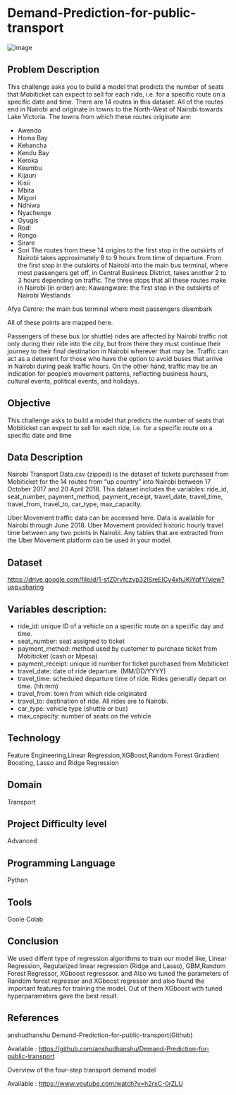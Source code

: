 # Demand-Prediction-for-public-transport
![image](https://user-images.githubusercontent.com/98402439/204305312-3d0bfaff-dc5d-41c3-825d-978e26541332.png)


## Problem Description
This challenge asks you to build a model that predicts the number of seats that Mobiticket can expect to sell for each ride, i.e. for a specific route on a specific date and time. There are 14 routes in this dataset. All of the routes end in Nairobi and originate in towns to the North-West of Nairobi towards Lake Victoria.
The towns from which these routes originate are:

* Awendo
* Homa Bay
* Kehancha
* Kendu Bay
* Keroka
* Keumbu
* Kijauri
* Kisii
* Mbita
* Migori
* Ndhiwa
* Nyachenge
* Oyugis
* Rodi
* Rongo
* Sirare
* Sori
The routes from these 14 origins to the first stop in the outskirts of Nairobi takes approximately 8 to 9 hours from time of departure. From the first stop in the outskirts of Nairobi into the main bus terminal, where most passengers get off, in Central Business District, takes another 2 to 3 hours depending on traffic.
The three stops that all these routes make in Nairobi (in order) are:
Kawangware: the first stop in the outskirts of Nairobi
Westlands

Afya Centre: the main bus terminal where most passengers disembark

All of these points are mapped here.

Passengers of these bus (or shuttle) rides are affected by Nairobi traffic not only during their ride into the city, but from there they must continue their journey to their final destination in Nairobi wherever that may be. Traffic can act as a deterrent for those who have the option to avoid buses that arrive in Nairobi during peak traffic hours. On the other hand, traffic may be an indication for people’s movement patterns, reflecting business hours, cultural events, political events, and holidays.

## Objective
This challenge asks to build a model that predicts the number of seats that Mobiticket can expect to sell for each ride, i.e. for a specific route on a specific date and time

## Data Description
Nairobi Transport Data.csv (zipped) is the dataset of tickets purchased from Mobiticket for the 14 routes from “up country” into Nairobi between 17 October 2017 and 20 April 2018. This dataset includes the variables: ride_id, seat_number, payment_method, payment_receipt, travel_date, travel_time, travel_from, travel_to, car_type, max_capacity.

Uber Movement traffic data can be accessed here. Data is available for Nairobi through June 2018. Uber Movement provided historic hourly travel time between any two points in Nairobi. Any tables that are extracted from the Uber Movement platform can be used in your model.

## Dataset
https://drive.google.com/file/d/1-sfZ0rvfczvp32lSreEICy4xhJKiYqfY/view?usp=sharing

## Variables description:
* ride_id: unique ID of a vehicle on a specific route on a specific day and time.
* seat_number: seat assigned to ticket
* payment_method: method used by customer to purchase ticket from Mobiticket (cash or Mpesa)
* payment_receipt: unique id number for ticket purchased from Mobiticket
* travel_date: date of ride departure. (MM/DD/YYYY)
* travel_time: scheduled departure time of ride. Rides generally depart on time. (hh:mm)
* travel_from: town from which ride originated
* travel_to: destination of ride. All rides are to Nairobi.
* car_type: vehicle type (shuttle or bus)
* max_capacity: number of seats on the vehicle

## Technology
Feature Engineering,Linear Regression,XGBoost,Random Forest
Gradient Boosting, Lasso and Ridge Regression

## Domain
Transport

## Project Difficulty level
Advanced

## Programming Language
Python

## Tools
Goole Colab

## Conclusion 
We used diffent type of regression algorithms to train our model like, Linear Regression, Regularized linear regression (Ridge and Lasso), GBM,Random Forest Regressor, XGboost regresssor. and Also we tuned the parameters of Random forest regressor and XGboost regressor and also found the important features for training the model. Out of them XGboost with tuned hyperparameters gave the best result.

## References
anshudhanshu Demand-Prediction-for-public-transport(Github)

Available : https://github.com/anshudhanshu/Demand-Prediction-for-public-transport

Overview of the four-step transport demand model

Available : https://www.youtube.com/watch?v=h2rxC-0rZLU

